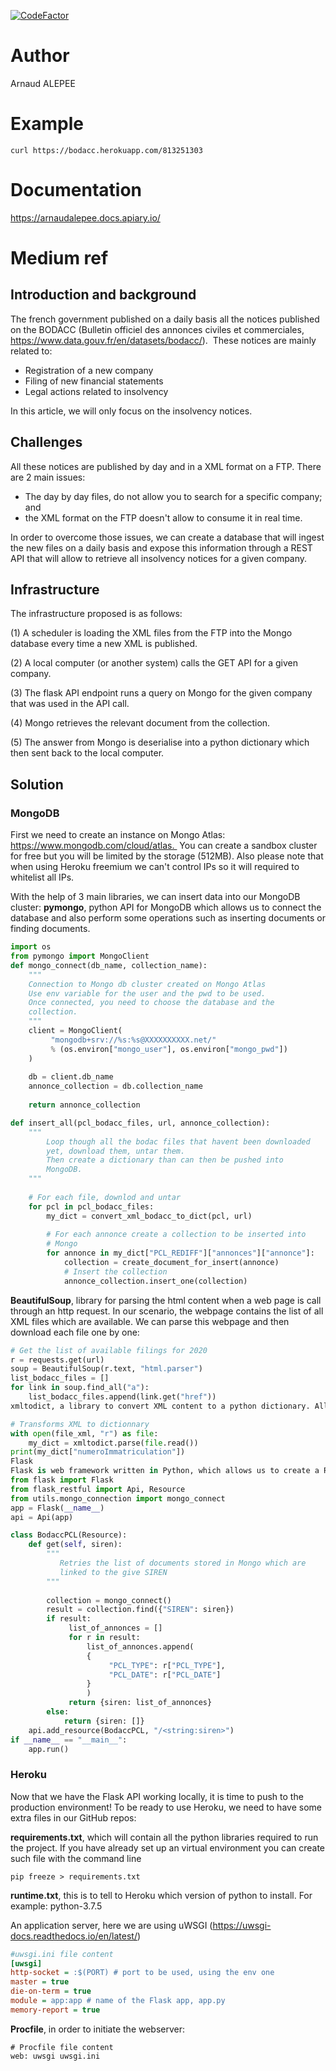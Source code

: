 [![CodeFactor](https://www.codefactor.io/repository/github/aalepere/bodacc_api/badge)](https://www.codefactor.io/repository/github/aalepere/bodacc_api)

# Author
Arnaud ALEPEE

# Example

```shell
curl https://bodacc.herokuapp.com/813251303
```

# Documentation
https://arnaudalepee.docs.apiary.io/

# Medium ref

## Introduction and background
The french government published on a daily basis all the notices published on the BODACC (Bulletin officiel des annonces civiles et commerciales, https://www.data.gouv.fr/en/datasets/bodacc/). 
These notices are mainly related to:
* Registration of a new company
* Filing of new financial statements
* Legal actions related to insolvency

In this article, we will only focus on the insolvency notices. 

## Challenges
All these notices are published by day and in a XML format on a FTP. There are 2 main issues:
* The day by day files, do not allow you to search for a specific company; and
* the XML format on the FTP doesn't allow to consume it in real time.

In order to overcome those issues, we can create a database that will ingest the new files on a daily basis and expose this information through a REST API that will allow to retrieve all insolvency notices for a given company.

## Infrastructure
The infrastructure proposed is as follows:

(1) A scheduler is loading the XML files from the FTP into the Mongo database every time a new XML is published.

(2) A local computer (or another system) calls the GET API for a given company.

(3) The flask API endpoint runs a query on Mongo for the given company that was used in the API call.

(4) Mongo retrieves the relevant document from the collection.

(5) The answer from Mongo is deserialise into a python dictionary which then sent back to the local computer.

## Solution
### MongoDB
First we need to create an instance on Mongo Atlas: https://www.mongodb.com/cloud/atlas. 
You can create a sandbox cluster for free but you will be limited by the storage (512MB). Also please note that when using Heroku freemium we can't control IPs so it will required to whitelist all IPs.

With the help of 3 main libraries, we can insert data into our MongoDB cluster:
**pymongo**, python API for MongoDB which allows us to connect the database and also perform some operations such as inserting documents or finding documents.

```python
import os
from pymongo import MongoClient  
def mongo_connect(db_name, collection_name):    
    """    
    Connection to Mongo db cluster created on Mongo Atlas    
    Use env variable for the user and the pwd to be used.
    Once connected, you need to choose the database and the    
    collection.
    """     
    client = MongoClient(        
         "mongodb+srv://%s:%s@XXXXXXXXXX.net/"        
         % (os.environ["mongo_user"], os.environ["mongo_pwd"])    
    )    
    
    db = client.db_name    
    annonce_collection = db.collection_name     
    
    return annonce_collection

def insert_all(pcl_bodacc_files, url, annonce_collection):    
    """        
        Loop though all the bodac files that havent been downloaded
        yet, download them, untar them.
        Then create a dictionary than can then be pushed into
        MongoDB.    
    """    
    
    # For each file, downlod and untar    
    for pcl in pcl_bodacc_files:       
        my_dict = convert_xml_bodacc_to_dict(pcl, url)         
        
        # For each annonce create a collection to be inserted into
        # Mongo        
        for annonce in my_dict["PCL_REDIFF"]["annonces"]["annonce"]:
            collection = create_document_for_insert(annonce)       
            # Insert the collection
            annonce_collection.insert_one(collection)
```

**BeautifulSoup**, library for parsing the html content when a web page is call through an http request. In our scenario, the webpage contains the list of all XML files which are available. We can parse this webpage and then download each file one by one:

```python
# Get the list of available filings for 2020    
r = requests.get(url)    
soup = BeautifulSoup(r.text, "html.parser")     
list_bodacc_files = []    
for link in soup.find_all("a"):
    list_bodacc_files.append(link.get("href"))
xmltodict, a library to convert XML content to a python dictionary. All the BODACC filing which are made available are in an XML format, thanks to this library we can convert it to a dictionary and browse through it to extract the information we need:

# Transforms XML to dictionnary    
with open(file_xml, "r") as file:        
    my_dict = xmltodict.parse(file.read())
print(my_dict["numeroImmatriculation"])
Flask
Flask is web framework written in Python, which allows us to create a REST API in a few lines of code:
from flask import Flask
from flask_restful import Api, Resource
from utils.mongo_connection import mongo_connect 
app = Flask(__name__)
api = Api(app)  

class BodaccPCL(Resource):    
    def get(self, siren):
        """
           Retries the list of documents stored in Mongo which are
           linked to the give SIREN        
        """        
        
        collection = mongo_connect()        
        result = collection.find({"SIREN": siren})        
        if result:            
             list_of_annonces = []            
             for r in result:                
                 list_of_annonces.append(                    
                 {
                      "PCL_TYPE": r["PCL_TYPE"], 
                      "PCL_DATE": r["PCL_DATE"]
                 }                
                 )            
             return {siren: list_of_annonces}        
        else:            
            return {siren: []}  
    api.add_resource(BodaccPCL, "/<string:siren>")  
if __name__ == "__main__":    
    app.run()
```
### Heroku
Now that we have the Flask API working locally, it is time to push to the production environment!
To be ready to use Heroku, we need to have some extra files in our GitHub repos:

**requirements.txt**, which will contain all the python libraries required to run the project. If you have already set up an virtual environment you can create such file with the command line 
```shell
pip freeze > requirements.txt
```

**runtime.txt**, this is to tell to Heroku which version of python to install. For example: python-3.7.5

An application server, here we are using uWSGI (https://uwsgi-docs.readthedocs.io/en/latest/)

```ini
#uwsgi.ini file content
[uwsgi]
http-socket = :$(PORT) # port to be used, using the env one
master = true
die-on-term = true
module = app:app # name of the Flask app, app.py
memory-report = true
```

**Procfile**, in order to initiate the webserver:

```
# Procfile file content
web: uwsgi uwsgi.ini
```

